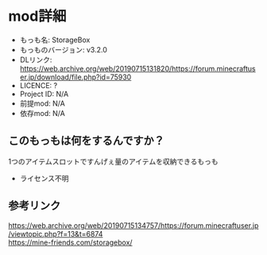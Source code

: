 # mod詳細

- もっも名: StorageBox
- もっものバージョン: v3.2.0
- DLリンク: https://web.archive.org/web/20190715131820/https://forum.minecraftuser.jp/download/file.php?id=75930
- LICENCE: ?
- Project ID: N/A
- 前提mod: N/A
- 依存mod: N/A

## このもっもは何をするんですか？
1つのアイテムスロットですんげぇ量のアイテムを収納できるもっも

- ライセンス不明

## 参考リンク
https://web.archive.org/web/20190715134757/https://forum.minecraftuser.jp/viewtopic.php?f=13&t=6874<br>
https://mine-friends.com/storagebox/
